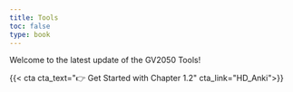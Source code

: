 ```yaml
---
title: Tools
toc: false
type: book
---
```


Welcome to the latest update of the GV2050 Tools!

{{< cta cta_text="👉 Get Started with Chapter 1.2" cta_link="HD_Anki">}}
